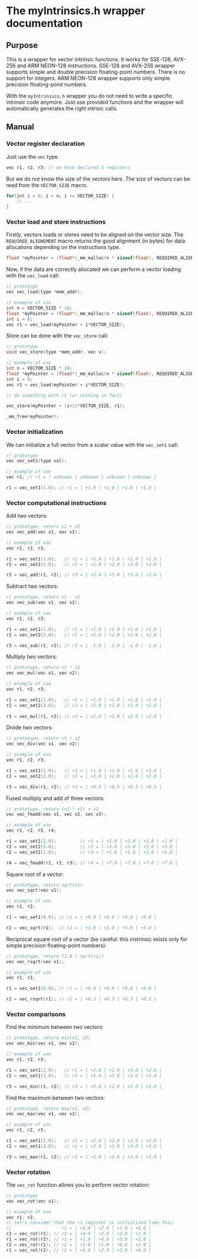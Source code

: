 # The myIntrinsics.h wrapper documentation

## Purpose

This is a wrapper for vector intrinsic functions. It works for SSE-128, AVX-256 and ARM NEON-128 instructions.
SSE-128 and AVX-256 wrapper supports simple and double precision floating-point numbers. There is no support for integers.
ARM NEON-128 wrapper supports only simple precision floating-point numbers.

With the `myIntrinsics.h` wrapper you do not need to write a specific intrinsic code anymore. Just use provided functions and the wrapper will automatically generates the right intrisic calls.

## Manual

### Vector register declaration

Just use the `vec` type.
```c
vec r1, r2, r3; // we have declared 3 registers
```

But we do not know the size of the vectors here. The size of vectors can be read from the `VECTOR_SIZE` macro.
```c
for(int i = 0; i < n; i += VECTOR_SIZE) {
	// ...
}
```

### Vector load and store instructions

Firstly, vectors loads or stores need to be aligned on the vector size.
The `REQUIRED_ALIGNEMENT` macro  returns the good alignment (in bytes) for data allocations depending on the instructions type.
```c
float *myPointer = (float*)_mm_malloc(n * sizeof(float), REQUIRED_ALIGNEMENT);
```

Now, if the data are correctly allocated we can perform a vector loading with the `vec_load` call:
```c
// prototype
vec vec_load(type *mem_addr);

// example of use
int n = VECTOR_SIZE * 10;
float *myPointer = (float*)_mm_malloc(n * sizeof(float), REQUIRED_ALIGNEMENT);
int i = 0;
vec r1 = vec_load(myPointer + i*VECTOR_SIZE);
```

Store can be done with the `vec_store` call:
```c
// prototype
void vec_store(type *mem_addr, vec v);

// example of use
int n = VECTOR_SIZE * 10;
float *myPointer = (float*)_mm_malloc(n * sizeof(float), REQUIRED_ALIGNEMENT);
int i = 0;
vec r1 = vec_load(myPointer + i*VECTOR_SIZE);

// do something with r1 (or nothing in fact)

vec_store(myPointer + (i+1)*VECTOR_SIZE, r1);

_mm_free(myPointer);
```

### Vector initialization

We can initialize a full vector from a scalar value with the `vec_set1` call:
```c
// prototype
vec vec_set1(type val);

// example of use
vec r1; // r1 = | unknown | unknown | unknown | unknown |

r1 = vec_set1(1.0); // r1 = | +1.0 | +1.0 | +1.0 | +1.0 |
```

### Vector computational instructions

Add two vectors:
```c
// prototype, return v1 + v2
vec vec_add(vec v1, vec v2);

// example of use
vec r1, r2, r3;

r1 = vec_set1(1.0);   // r1 = | +1.0 | +1.0 | +1.0 | +1.0 |
r2 = vec_set2(2.0);   // r2 = | +2.0 | +2.0 | +2.0 | +2.0 |

r3 = vec_add(r1, r2); // r3 = | +3.0 | +3.0 | +3.0 | +3.0 |
```

Subtract two vectors:
```c
// prototype, return v1 - v2
vec vec_sub(vec v1, vec v2);

// example of use
vec r1, r2, r3;

r1 = vec_set1(1.0);   // r1 = | +1.0 | +1.0 | +1.0 | +1.0 |
r2 = vec_set2(2.0);   // r2 = | +2.0 | +2.0 | +2.0 | +2.0 |

r3 = vec_sub(r1, r2); // r3 = | -1.0 | -1.0 | -1.0 | -1.0 |
```

Multiply two vectors:
```c
// prototype, return v1 * v2
vec vec_mul(vec v1, vec v2);

// example of use
vec r1, r2, r3;

r1 = vec_set1(1.0);   // r1 = | +1.0 | +1.0 | +1.0 | +1.0 |
r2 = vec_set2(2.0);   // r2 = | +2.0 | +2.0 | +2.0 | +2.0 |
 
r3 = vec_mul(r1, r2); // r3 = | +2.0 | +2.0 | +2.0 | +2.0 |
```

Divide two vectors:
```c
// prototype, return v1 / v2
vec vec_div(vec v1, vec v2);

// example of use
vec r1, r2, r3;

r1 = vec_set1(1.0);   // r1 = | +1.0 | +1.0 | +1.0 | +1.0 |
r2 = vec_set2(2.0);   // r2 = | +2.0 | +2.0 | +2.0 | +2.0 |

r3 = vec_div(r1, r2); // r3 = | +0.5 | +0.5 | +0.5 | +0.5 |
```

Fused multiply and add of three vectors:
```c
// prototype, return (v1 * v2) + v3
vec vec_fmadd(vec v1, vec v2, vec v3);

// example of use
vec r1, r2, r3, r4;

r1 = vec_set1(2.0);         // r1 = | +2.0 | +2.0 | +2.0 | +2.0 |
r2 = vec_set2(3.0);         // r2 = | +3.0 | +3.0 | +3.0 | +3.0 |
r2 = vec_set2(1.0);         // r3 = | +1.0 | +1.0 | +1.0 | +1.0 |

r4 = vec_fmadd(r1, r2, r3); // r4 = | +7.0 | +7.0 | +7.0 | +7.0 |
```

Square root of a vector:
```c
// prototype, return sqrt(v1)
vec vec_sqrt(vec v1);

// example of use
vec r1, r2;

r1 = vec_set1(9.0); // r1 = | +9.0 | +9.0 | +9.0 | +9.0 |

r2 = vec_sqrt(r1);  // r2 = | +3.0 | +3.0 | +3.0 | +3.0 |
```

Reciprocal square root of a vector (be careful: this instrinsic exists only for simple precision floating-point numbers):
```c
// prototype, return (1.0 / sqrt(v1))
vec vec_rsqrt(vec v1);

// example of use
vec r1, r2;

r1 = vec_set1(9.0); // r1 = | +9.0 | +9.0 | +9.0 | +9.0 |

r2 = vec_rsqrt(r1); // r2 = | +0.3 | +0.3 | +0.3 | +0.3 |
```

### Vector comparisons

Find the minimum between two vectors:
```c
// prototype, return min(v1, v2)
vec vec_min(vec v1, vec v2);

// example of use
vec r1, r2, r3;

r1 = vec_set1(2.0);   // r1 = | +2.0 | +2.0 | +2.0 | +2.0 |
r2 = vec_set1(3.0);   // r2 = | +3.0 | +3.0 | +3.0 | +3.0 |

r3 = vec_min(r1, r2); // r3 = | +2.0 | +2.0 | +2.0 | +2.0 |
```

Find the maximum between two vectors:
```c
// prototype, return max(v1, v2)
vec vec_max(vec v1, vec v2);

// example of use
vec r1, r2, r3;

r1 = vec_set1(2.0);   // r1 = | +2.0 | +2.0 | +2.0 | +2.0 |
r2 = vec_set1(3.0);   // r2 = | +3.0 | +3.0 | +3.0 | +3.0 |

r3 = vec_max(r1, r2); // r3 = | +3.0 | +3.0 | +3.0 | +3.0 |
```

### Vector rotation

The `vec_rot` function allows you to perform vector rotation:
```c
// prototype
vec vec_rot(vec v1);

// example of use
vec r1, r2;
// let's consider that the r1 register is initialized like this:
//                   r1 = | +3.0 | +2.0 | +1.0 | +0.0 |
r2 = vec_rot(r1); // r2 = | +0.0 | +3.0 | +2.0 | +1.0 |
r1 = vec_rot(r2); // r1 = | +1.0 | +0.0 | +3.0 | +2.0 |
r2 = vec_rot(r1); // r2 = | +2.0 | +1.0 | +0.0 | +3.0 |
r1 = vec_rot(r2); // r1 = | +3.0 | +2.0 | +1.0 | +0.0 |
```
